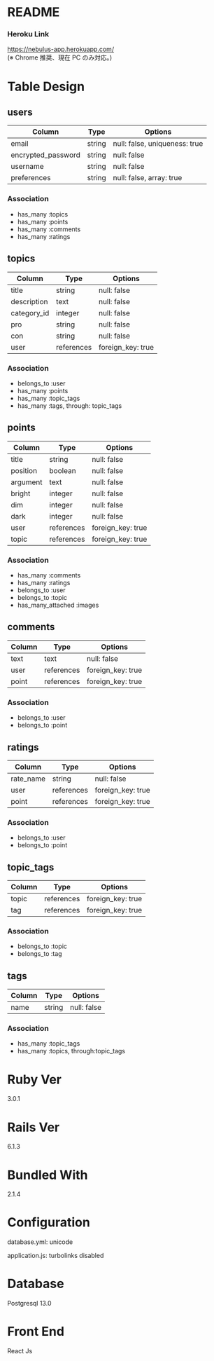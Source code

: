 # README

### Heroku Link

https://nebulus-app.herokuapp.com/  
(※ Chrome 推奨、現在 PC のみ対応。)

# Table Design

## users

| Column             | Type   | Options                       |
| ------------------ | ------ | ----------------------------- |
| email              | string | null: false, uniqueness: true |
| encrypted_password | string | null: false                   |
| username           | string | null: false                   |
| preferences        | string | null: false, array: true      |

### Association

- has_many :topics
- has_many :points
- has_many :comments
- has_many :ratings

## topics

| Column      | Type       | Options           |
| ----------- | ---------- | ----------------- |
| title       | string     | null: false       |
| description | text       | null: false       |
| category_id | integer    | null: false       |
| pro         | string     | null: false       |
| con         | string     | null: false       |
| user        | references | foreign_key: true |

### Association

- belongs_to :user
- has_many :points
- has_many :topic_tags
- has_many :tags, through: topic_tags

## points

| Column   | Type       | Options           |
| -------- | ---------- | ----------------- |
| title    | string     | null: false       |
| position | boolean    | null: false       |
| argument | text       | null: false       |
| bright   | integer    | null: false       |
| dim      | integer    | null: false       |
| dark     | integer    | null: false       |
| user     | references | foreign_key: true |
| topic    | references | foreign_key: true |

### Association

- has_many :comments
- has_many :ratings
- belongs_to :user
- belongs_to :topic
- has_many_attached :images

## comments

| Column | Type       | Options           |
| ------ | ---------- | ----------------- |
| text   | text       | null: false       |
| user   | references | foreign_key: true |
| point  | references | foreign_key: true |

### Association

- belongs_to :user
- belongs_to :point

## ratings

| Column    | Type       | Options           |
| --------- | ---------- | ----------------- |
| rate_name | string     | null: false       |
| user      | references | foreign_key: true |
| point     | references | foreign_key: true |

### Association

- belongs_to :user
- belongs_to :point

## topic_tags

| Column | Type       | Options           |
| ------ | ---------- | ----------------- |
| topic  | references | foreign_key: true |
| tag    | references | foreign_key: true |

### Association

- belongs_to :topic
- belongs_to :tag

## tags

| Column | Type   | Options     |
| ------ | ------ | ----------- |
| name   | string | null: false |

### Association

- has_many :topic_tags
- has_many :topics, through:topic_tags

# Ruby Ver

3.0.1

# Rails Ver

6.1.3

# Bundled With

2.1.4

# Configuration

database.yml:
unicode

application.js:
turbolinks disabled

# Database

Postgresql 13.0

# Front End

React Js

